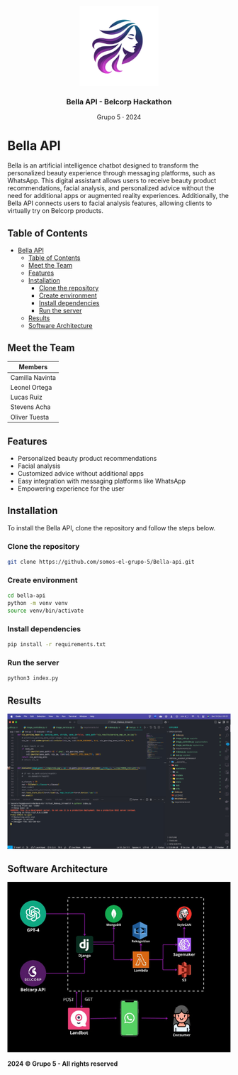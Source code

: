 <div align="center">
  <img src="./assets/logo.png" alt="Logo" height="180">
  <h3 align="center">Bella API - Belcorp Hackathon</h3>
  <p>Grupo 5 · 2024</p>
</div>

# Bella API

Bella is an artificial intelligence chatbot designed to transform the personalized beauty experience through messaging platforms, such as WhatsApp. This digital assistant allows users to receive beauty product recommendations, facial analysis, and personalized advice without the need for additional apps or augmented reality experiences. Additionally, the Bella API connects users to facial analysis features, allowing clients to virtually try on Belcorp products.

## Table of Contents

- [Bella API](#bella-api)
  - [Table of Contents](#table-of-contents)
  - [Meet the Team](#meet-the-team)
  - [Features](#features)
  - [Installation](#installation)
    - [Clone the repository](#clone-the-repository)
    - [Create environment](#create-environment)
    - [Install dependencies](#install-dependencies)
    - [Run the server](#run-the-server)
  - [Results](#results)
  - [Software Architecture](#software-architecture)

## Meet the Team

| Members         |
| --------------- |
| Camilla Navinta |
| Leonel Ortega   |
| Lucas Ruiz      |
| Stevens Acha    |
| Oliver Tuesta   |

## Features

- Personalized beauty product recommendations
- Facial analysis
- Customized advice without additional apps
- Easy integration with messaging platforms like WhatsApp
- Empowering experience for the user

## Installation

To install the Bella API, clone the repository and follow the steps below.

### Clone the repository

```bash
git clone https://github.com/somos-el-grupo-5/Bella-api.git
```

### Create environment

```bash
cd bella-api
python -m venv venv
source venv/bin/activate
```

### Install dependencies

```bash
pip install -r requirements.txt
```

### Run the server

```bash
python3 index.py
```

## Results

![Screenshot 1](./assets/api.jpg)

## Software Architecture

![Architecture](./assets/architecture.jpg)

**2024 © Grupo 5 - All rights reserved**
